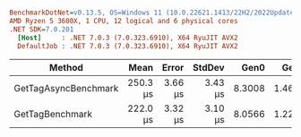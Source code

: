``` ini

BenchmarkDotNet=v0.13.5, OS=Windows 11 (10.0.22621.1413/22H2/2022Update/SunValley2)
AMD Ryzen 5 3600X, 1 CPU, 12 logical and 6 physical cores
.NET SDK=7.0.201
  [Host]     : .NET 7.0.3 (7.0.323.6910), X64 RyuJIT AVX2
  DefaultJob : .NET 7.0.3 (7.0.323.6910), X64 RyuJIT AVX2


```
|               Method |     Mean |   Error |  StdDev |   Gen0 |   Gen1 | Allocated |
|--------------------- |---------:|--------:|--------:|-------:|-------:|----------:|
| GetTagAsyncBenchmark | 250.3 μs | 3.66 μs | 3.43 μs | 8.3008 | 1.4648 |   70.4 KB |
|      GetTagBenchmark | 222.0 μs | 3.32 μs | 3.10 μs | 8.0566 | 1.2207 |  66.93 KB |
